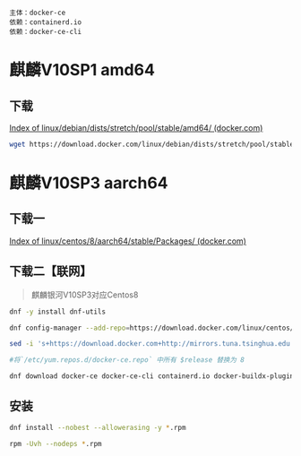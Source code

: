 

	主体：docker-ce
	依赖：containerd.io
	依赖：docker-ce-cli
	
# 麒麟V10SP1  amd64
## 下载

[Index of linux/debian/dists/stretch/pool/stable/amd64/ (docker.com)](https://download.docker.com/linux/debian/dists/stretch/pool/stable/amd64/)

```bash
wget https://download.docker.com/linux/debian/dists/stretch/pool/stable/amd64/docker-ce_19.03.9~3-0~debian-stretch_amd64.deb
```
# 麒麟V10SP3  aarch64
## 下载一

[Index of linux/centos/8/aarch64/stable/Packages/ (docker.com)](https://download.docker.com/linux/centos/8/aarch64/stable/Packages/)

## 下载二【联网】

> 麒麟银河V10SP3对应Centos8
> 
```bash
dnf -y install dnf-utils

dnf config-manager --add-repo=https://download.docker.com/linux/centos/docker-ce.repo

sed -i 's+https://download.docker.com+http://mirrors.tuna.tsinghua.edu.cn/docker-ce+' /etc/yum.repos.d/docker-ce.repo

#将`/etc/yum.repos.d/docker-ce.repo` 中所有 $release 替换为 8

dnf download docker-ce docker-ce-cli containerd.io docker-buildx-plugin docker-compose-plugin
```


## 安装

```bash
dnf install --nobest --allowerasing -y *.rpm
```

```bash
rpm -Uvh --nodeps *.rpm
```
